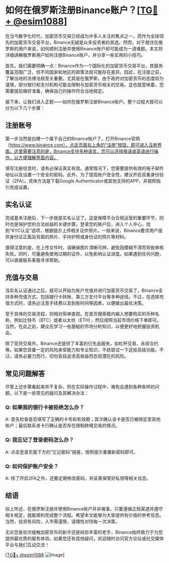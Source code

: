 # 如何在俄罗斯注册Binance账户？[[TG💪+ @esim1088](https://t.me/s/esim1088)]

在当今数字化时代，加密货币交易已经成为许多人关注的焦点之一。而作为全球领先的加密货币交易平台，Binance无疑是众多投资者的首选。然而，对于居住在俄罗斯的用户来说，如何顺利注册并使用Binance账户却可能成为一道难题。本文将详细讲解俄罗斯用户如何注册Binance账户，并分享一些实用的小技巧。

首先，我们需要明确一点：Binance作为一个国际化的加密货币交易平台，其服务覆盖范围广泛，但不同国家和地区的政策法规可能存在差异。因此，在注册之前，了解当地的法律法规至关重要。尤其是在俄罗斯，由于政府对加密货币的态度较为谨慎，部分银行和支付机构可能会限制与加密货币相关的交易。这也就意味着，您需要提前做好准备，确保自己的操作符合当地规定。

接下来，让我们进入正题——如何在俄罗斯注册Binance账户。整个过程大致可以分为以下几个步骤：

## 注册账号

第一步当然是创建一个属于自己的Binance账户了。打开Binance官网（https://www.binance.com），点击页面右上角的“注册”按钮，即可进入注册界面。这里需要注意的是，Binance支持多种语言，您可以选择俄语或英语进行操作，以方便理解界面内容。

填写注册信息时，请务必保证真实有效。通常情况下，您需要提供有效的电子邮件地址以及设置一个安全的密码。此外，为了提高账户安全性，建议开启双重身份验证（2FA）。具体方法是下载Google Authenticator或其他支持的APP，并按照指引完成设置。

## 实名认证

完成基本注册后，下一步就是实名认证了。这是保障平台合规运营的重要环节，同时也是保护您的合法权益的关键步骤。登录您的账户后，进入个人中心，找到“KYC认证”选项，根据提示上传相关证件照片。一般来说，Binance要求用户提供身份证正面及背面的照片、手持护照或身份证的照片等材料。

值得注意的是，在上传文件时，请确保图片清晰可辨，避免因模糊不清而导致审核失败。同时，尽量避免使用过期的证件，以免影响认证进度。如果遇到任何问题，可以直接联系客服寻求帮助。

## 充值与交易

当实名认证通过之后，就可以开始为账户充值并进行加密货币交易了。Binance支持多种充值方式，包括银行卡转账、第三方支付平台等多种途径。不过，在选择充值方式时，请务必注意手续费以及到账时间等因素，以便做出最优决策。

至于具体的交易流程，则相对简单直观。在首页搜索框内输入想要购买的币种名称，例如比特币（BTC）或者以太坊（ETH），然后按照当前市场价格下单即可。当然，在此之前，建议先学习一些基础的市场分析知识，以便更好地把握投资机会。

除了现货交易外，Binance还提供了丰富的衍生品服务，如杠杆交易、永续合约等。如果您具备一定的风险承受能力和专业知识，不妨尝试一下这些高级功能。不过，请务必量力而行，切勿盲目追求高收益而忽视潜在的风险。

## 常见问题解答

尽管上述步骤看起来并不复杂，但在实际操作过程中，难免会遇到各种各样的问题。以下是一些常见的疑问及其解决办法：

### Q: 如果我的银行卡被拒绝怎么办？

A: 首先检查是否填写了正确的卡号和有效期；其次确认该卡是否已被绑定至其他账户；最后联系发卡行确认是否存在限制跨境交易的情况。

### Q: 我忘记了登录密码怎么办？

A: 点击登录页面下方的“忘记密码”链接，按照提示重置新密码即可。

### Q: 如何保护账户安全？

A: 除了开启2FA之外，还要定期修改密码，并妥善保管好私钥等相关信息。

## 结语

综上所述，在俄罗斯注册并使用Binance账户并非难事，只要遵循正规渠道并遵守相关规定，就能顺利完成整个流程。希望本文能够为大家提供有价值的参考信息。当然，投资有风险，入市需谨慎，请理性对待每一次决策。

无论您是初次接触加密货币的新手还是经验丰富的老手，Binance始终致力于为您提供最优质的服务体验。如果您还有其他疑问，欢迎随时访问官方论坛或社交媒体平台与我们互动交流！

[[TG💪+ @esim1088](https://t.me/s/esim1088) ![Image](https://i.postimg.cc/4NQfJmqS/Snipaste-2025-05-13-00-14-12.png)]